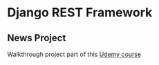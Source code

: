 # Django REST Framework
## News Project

Walkthrough project part of this [Udemy course](https://www.udemy.com/course/the-complete-guide-to-django-rest-framework-and-vue-js/)